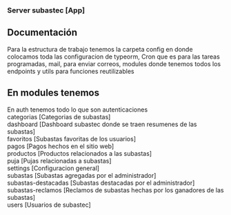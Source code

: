 ### Server subastec [App]

## Documentación

Para la estructura de trabajo tenemos la carpeta config en donde colocamos toda las configuracion de typeorm, Cron que es para las tareas programadas, mail, para enviar correos, modules donde tenemos todos los endpoints y utils para funciones reutilizables

## En modules tenemos

En auth tenemos todo lo que son autenticaciones <br/>
categorias [Categorias de subastas]<br/>
dashboard [Dashboard subastec donde se traen resumenes de las subastas] <br/>
favoritos [Subastas favoritas de los usuarios] <br/>
pagos [Pagos hechos en el sitio web] <br/>
productos [Productos relacionados a las subastas] <br/>
puja [Pujas relacionadas a subastas] <br/>
settings [Configuracion general] <br/>
subastas [Subastas agregadas por el administrador] <br/>
subastas-destacadas [Subastas destacadas por el administrador] <br/>
subastas-reclamos [Reclamos de subastas hechas por los ganadores de las subastas] <br/>
users [Usuarios de subastec] <br/>
